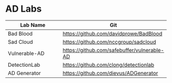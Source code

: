 # AD Labs



<table><thead><tr><th width="203">Lab Name</th><th>Git</th></tr></thead><tbody><tr><td>Bad Blood</td><td><a href="https://github.com/davidprowe/BadBlood">https://github.com/davidprowe/BadBlood</a></td></tr><tr><td>Sad Cloud</td><td><a href="https://github.com/nccgroup/sadcloud">https://github.com/nccgroup/sadcloud</a></td></tr><tr><td>Vulnerable-AD</td><td><a href="https://github.com/safebuffer/vulnerable-AD">https://github.com/safebuffer/vulnerable-AD</a></td></tr><tr><td>DetectionLab</td><td><a href="https://github.com/clong/detectionlab">https://github.com/clong/detectionlab</a></td></tr><tr><td>AD Generator</td><td><a href="https://github.com/dievus/ADGenerator">https://github.com/dievus/ADGenerator</a></td></tr></tbody></table>
